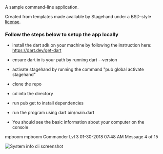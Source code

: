 A sample command-line application.

Created from templates made available by Stagehand under a BSD-style
[license](https://github.com/dart-lang/stagehand/blob/master/LICENSE).

### Follow the steps below to setup the app locally

- install the dart sdk on your machine by following the instruction here: https://dart.dev/get-dart

- ensure dart in is your path by running dart --version

- activate stagehand by running the command "pub global activate stagehand"

- clone the repo

- cd into the directory

- run pub get to install dependencies

- run the program using dart bin/main.dart

- You should see the basic information about your computer on the console



mpboom
mpboom
Commander Lvl 3
‎01-30-2018 07:48 AM
Message 4 of 15

![System info cli screenshot](https://res.cloudinary.com/imichaelowolabi/image/upload/v1574289076/sys_info_cli.png)